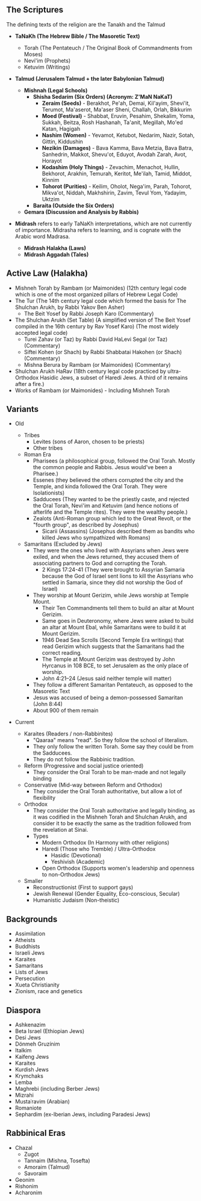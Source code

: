 ## The Scriptures
The defining texts of the religion are the Tanakh and the Talmud

- **TaNaKh (The Hebrew Bible / The Masoretic Text)**
	- Torah (The Pentateuch / The Original Book of Commandments from Moses)
	- Nevi'im (Prophets)
	- Ketuvim (Writings)

- **Talmud (Jerusalem Talmud + the later Babylonian Talmud)**
	- **Mishnah (Legal Schools)**
		-  **Shisha Sedarim (Six Orders) (Acronym: Z'MaN NaKaT)**
			- **Zeraim (Seeds)** - Berakhot, Pe'ah, Demai, Kil'ayim, Shevi'it, Terumot, Ma'aserot, Ma'aser Sheni, Challah, Orlah, Bikkurim
			- **Moed (Festival)** - Shabbat, Eruvin, Pesahim, Shekalim, Yoma, Sukkah, Beitza, Rosh Hashanah, Ta'anit, Megillah, Mo'ed Katan, Hagigah
			- **Nashim (Women)** - Yevamot, Ketubot, Nedarim, Nazir, Sotah, Gittin, Kiddushin
			- **Nezikin (Damages)** - Bava Kamma, Bava Metzia, Bava Batra, Sanhedrin, Makkot, Shevu'ot, Eduyot, Avodah Zarah, Avot, Horayot
			- **Kodashim (Holy Things)** - Zevachim, Menachot, Hullin, Bekhorot, Arakhin, Temurah, Keritot, Me'ilah, Tamid, Middot, Kinnim
			- **Tohorot (Purities)** - Keilim, Oholot, Nega'im, Parah, Tohorot, Mikva'ot, Niddah, Makhshirin, Zavim, Tevul Yom, Yadayim, Uktzim
		-  **Baraita (Outside the Six Orders)**
	- **Gemara (Discussion and Analysis by Rabbis)**

- **Midrash** refers to early TaNaKh interpretations, which are not currently of importance. Midrasha refers to learning, and is cognate with the Arabic word Madrasa.
	- **Midrash Halakha (Laws)**
	- **Midrash Aggadah (Tales)**
## Active Law (Halakha)

- Mishneh Torah by Rambam (or Maimonides) (12th century legal code which is one of the most organized pillars of Hebrew Legal Code)
- The Tur (The 14th century legal code which formed the basis for The Shulchan Arukh, by Rabbi Yakov Ben Asher)
	- The Beit Yosef by Rabbi Joseph Karo (Commentary)
- The Shulchan Arukh (Set Table) (A simplified version of The Beit Yosef compiled in the 16th century by Rav Yosef Karo) (The most widely accepted legal code)
	- Turei Zahav (or Taz) by Rabbi David HaLevi Segal (or Taz) (Commentary)
	- Siftei Kohen (or Shach) by Rabbi Shabbatai Hakohen (or Shach) (Commentary)
	- Mishna Berura by Rambam (or Maimonides) (Commentary)
- Shulchan Arukh HaRav (18th century legal code practiced by ultra-Orthodox Hasidic Jews, a subset of Haredi Jews. A third of it remains after a fire.)
- Works of Rambam (or Maimonides) - Including Mishneh Torah
## Variants
- Old
	- Tribes
		- Levites (sons of Aaron, chosen to be priests)
		- Other tribes
	- Roman Era
		- Pharisees (a philosophical group, followed the Oral Torah. Mostly the common people and Rabbis. Jesus would've been a Pharisee.)
		- Essenes (they believed the others corrupted the city and the Temple, and kinda followed the Oral Torah. They were Isolationists)
		- Sadducees (They wanted to be the priestly caste, and rejected the Oral Torah, Nevi'im and Ketuvim (and hence notions of afterlife and the Temple rites). They were the wealthy people.)
		- Zealots (Anti-Roman group which led to the Great Revolt, or the "fourth group", as described by Josephus)
			- Sicarii (Assassins) (Josephus described them as bandits who killed Jews who sympathized with Romans)
	- Samaritans (Excluded by Jews)
		- They were the ones who lived with Assyrians when Jews were exiled, and when the Jews returned, they accused them of associating partners to God and corrupting the Torah.
			- 2 Kings 17:24-41 (They were brought to Assyrian Samaria because the God of Israel sent lions to kill the Assyrians who settled in Samaria, since they did not worship the God of Israel)
		- They worship at Mount Gerizim, while Jews worship at Temple Mount.
			- Their Ten Commandments tell them to build an altar at Mount Gerizim.
			- Same goes in Deuteronomy, where Jews were asked to build an altar at Mount Ebal, while Samaritans were to build it at Mount Gerizim.
			- 1946 Dead Sea Scrolls (Second Temple Era writings) that read Gerizim which suggests that the Samaritans had the correct reading.
			- The Temple at Mount Gerizim was destroyed by John Hyrcanus in 108 BCE, to set Jerusalem as the only place of worship.
			- John 4:21–24 (Jesus said neither temple will matter)
		- They follow a different Samaritan Pentateuch, as opposed to the Masoretic Text
		- Jesus was accused of being a demon-possessed Samaritan (John 8:44)
		- About 900 of them remain

- Current
	- Karaites (Readers / non-Rabbinites)
		- "Qaaraa" means "read". So they follow the school of literalism.
		- They only follow the written Torah. Some say they could be from the Sadducees.
		- They do not follow the Rabbinic tradition.
	- Reform (Progressive and social justice oriented)
		- They consider the Oral Torah to be man-made and not legally binding
	- Conservative (Mid-way between Reform and Orthodox)
		- They consider the Oral Torah authoritative, but allow a lot of flexibility
	- Orthodox
		- They consider the Oral Torah authoritative and legally binding, as it was codified in the Mishneh Torah and Shulchan Arukh, and consider it to be exactly the same as the tradition followed from the revelation at Sinai.
		- Types
			- Modern Orthodox (In Harmony with other religions)
			- Haredi (Those who Tremble) / Ultra-Orthodox
				- Hasidic (Devotional)
				- Yeshivish (Academic)
			- Open Orthodox (Supports women's leadership and openness to non-Orthodox Jews)
	- Smaller
		- Reconstructionist (First to support gays)
		- Jewish Renewal (Gender Equality, Eco-conscious, Secular)
		- Humanistic Judaism (Non-theistic)
## Backgrounds
- Assimilation
- Atheists
- Buddhists
- Israeli Jews
- Karaites
- Samaritans
- Lists of Jews
- Persecution
- Xueta Christianity
- Zionism, race and genetics
## Diaspora
- Ashkenazim
- Beta Israel (Ethiopian Jews)
- Desi Jews
- Dönmeh Gruzínim
- Italkim
- Kaifeng Jews
- Karaites
- Kurdish Jews
- Krymchaks
- Lemba
- Maghrebi (including Berber Jews)
- Mizrahi
- Mustaʿravim (Arabian)
- Romaniote
- Sephardim (ex-Iberian Jews, including Paradesi Jews)
## Rabbinical Eras
- Chazal
	- Zugot
	- Tannaim (Mishna, Tosefta)
	- Amoraim (Talmud)
	- Savoraim
- Geonim
- Rishonim
- Acharonim